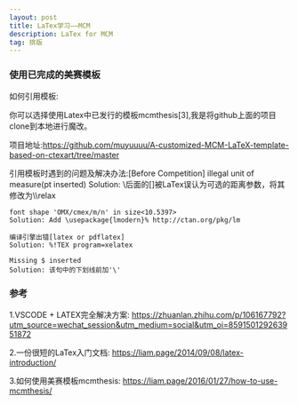 ```yaml
---
layout: post
title: LaTex学习——MCM
description: LaTex for MCM
tag: 排版
---
```


### 使用已完成的美赛模板


如何引用模板:

你可以选择使用Latex中已发行的模板mcmthesis[3],我是将github上面的项目clone到本地进行魔改。

项目地址:https://github.com/muyuuuu/A-customized-MCM-LaTeX-template-based-on-ctexart/tree/master


引用模板时遇到的问题及解决办法:[Before Competition]
    illegal unit of measure(pt inserted)
    Solution: \\后面的[]被LaTex误认为可选的距离参数，将其修改为\\\relax

    font shape 'OMX/cmex/m/n' in size<10.5397>
    Solution: Add \usepackage{lmodern}% http://ctan.org/pkg/lm

    编译引擎出错[latex or pdflatex]
    Solution: %!TEX program=xelatex

    Missing $ inserted
    Solution: 该句中的下划线前加'\'

### 参考

1.VSCODE + LATEX完全解决方案: https://zhuanlan.zhihu.com/p/106167792?utm_source=wechat_session&utm_medium=social&utm_oi=859150129263951872

2.一份很短的LaTex入门文档: https://liam.page/2014/09/08/latex-introduction/

3.如何使用美赛模板mcmthesis: https://liam.page/2016/01/27/how-to-use-mcmthesis/
